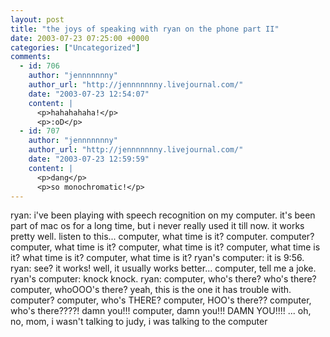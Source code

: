 ```yaml
---
layout: post
title: "the joys of speaking with ryan on the phone part II"
date: 2003-07-23 07:25:00 +0000
categories: ["Uncategorized"]
comments:
  - id: 706
    author: "jennnnnnny"
    author_url: "http://jennnnnnny.livejournal.com/"
    date: "2003-07-23 12:54:07"
    content: |
      <p>hahahahaha!</p>
      <p>:oD</p>
  - id: 707
    author: "jennnnnnny"
    author_url: "http://jennnnnnny.livejournal.com/"
    date: "2003-07-23 12:59:59"
    content: |
      <p>dang</p>
      <p>so monochromatic!</p>
---
```


ryan: i've been playing with speech recognition on my computer. it's been part of mac os for a long time, but i never really used it till now. it works pretty well. listen to this... computer, what time is it? computer. computer? computer, what time is it? computer, what time is it? computer, what time is it? what time is it? computer, what time is it?
ryan's computer: it is 9:56. 
ryan: see? it works! well, it usually works better... computer, tell me a joke.
ryan's computer: knock knock.
ryan: computer, who's there? who's there? computer, whoOOO's there? yeah, this is the one it has trouble with. computer? computer, who's THERE? computer, HOO's there?? computer, who's there????! damn you!!! computer, damn you!!! DAMN YOU!!!! ... oh, no, mom, i wasn't talking to judy, i was talking to the computer